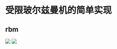 # 受限玻尔兹曼机的简单实现
## rbm
![](https://github.com/yxue3357/SimpleRBM/blob/master/results/rbm_fashion.png)
![](https://github.com/yxue3357/SimpleRBM/blob/master/results/rbm_mnist.png)
